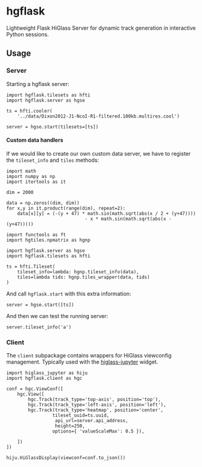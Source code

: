 # hgflask

Lightweight Flask HiGlass Server for dynamic track generation in interactive Python sessions.

## Usage

### Server

Starting a hgflask server:

```
import hgflask.tilesets as hfti
import hgflask.server as hgse

ts = hfti.cooler(
    '../data/Dixon2012-J1-NcoI-R1-filtered.100kb.multires.cool')

server = hgse.start(tilesets=[ts])
```
#### Custom data handlers

If we would like to create our own custom data server, we have to register
the `tileset_info` and `tiles` methods:

```
import math
import numpy as np
import itertools as it

dim = 2000

data = np.zeros((dim, dim))
for x,y in it.product(range(dim), repeat=2):
    data[x][y] = (-(y + 47) * math.sin(math.sqrt(abs(x / 2 + (y+47))))
                             - x * math.sin(math.sqrt(abs(x - (y+47)))))
                             
import functools as ft
import hgtiles.npmatrix as hgnp

import hgflask.server as hgse
import hgflask.tilesets as hfti

ts = hfti.Tileset(
    tileset_info=lambda: hgnp.tileset_info(data),
    tiles=lambda tids: hgnp.tiles_wrapper(data, tids)
)
```
And call `hgflask.start` with this extra information:

```
server = hgse.start([ts])
```

And then we can test the running server:

```
server.tileset_info('a')
```

### Client

The `client` subpackage contains wrappers for HiGlass viewconfig management. Typically used with the [higlass-jupyter](https://github.com/reservoirgenomics/jupyter-higlass) widget.
```
import higlass_jupyter as hiju
import hgflask.client as hgc

conf = hgc.ViewConf([
    hgc.View([
        hgc.Track(track_type='top-axis', position='top'),
        hgc.Track(track_type='left-axis', position='left'),
        hgc.Track(track_type='heatmap', position='center',
                 tileset_uuid=ts.uuid,
                  api_url=server.api_address,
                  height=250,
                 options={ 'valueScaleMax': 0.5 }),

    ])
])

hiju.HiGlassDisplay(viewconf=conf.to_json())
```
